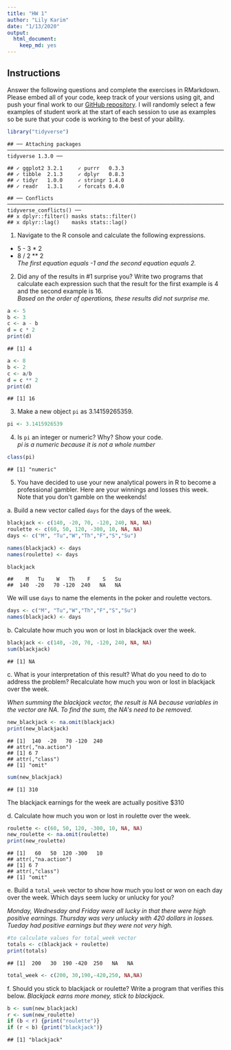 ```yaml
---
title: "HW 1"
author: "Lily Karim"
date: "1/13/2020"
output: 
  html_document: 
    keep_md: yes
---
```


## Instructions
Answer the following questions and complete the exercises in RMarkdown. Please embed all of your code, keep track of your versions using git, and push your final work to our [GitHub repository](https://github.com/FRS417-DataScienceBiologists). I will randomly select a few examples of student work at the start of each session to use as examples so be sure that your code is working to the best of your ability.  

```r
library("tidyverse")
```

```
## ── Attaching packages ────────────────────────────────────────────────────────────────────────────────── tidyverse 1.3.0 ──
```

```
## ✓ ggplot2 3.2.1     ✓ purrr   0.3.3
## ✓ tibble  2.1.3     ✓ dplyr   0.8.3
## ✓ tidyr   1.0.0     ✓ stringr 1.4.0
## ✓ readr   1.3.1     ✓ forcats 0.4.0
```

```
## ── Conflicts ───────────────────────────────────────────────────────────────────────────────────── tidyverse_conflicts() ──
## x dplyr::filter() masks stats::filter()
## x dplyr::lag()    masks stats::lag()
```


1. Navigate to the R console and calculate the following expressions.  
  + 5 - 3 * 2  
  + 8 / 2 ** 2  
_The first equation equals -1 and the second equation equals 2._

2. Did any of the results in #1 surprise you? Write two programs that calculate each expression such that the result for the first example is 4 and the second example is 16.  
_Based on the order of operations, these results did not surprise me._


```r
a <- 5
b <- 3
c <- a - b
d = c * 2
print(d)
```

```
## [1] 4
```


```r
a <- 8
b <- 2
c <- a/b
d = c ** 2
print(d)
```

```
## [1] 16
```

3. Make a new object `pi` as 3.14159265359.  

```r
pi <- 3.1415926539
```

4. Is `pi` an integer or numeric? Why? Show your code.  
_pi is a numeric because it is not a whole number_  

```r
class(pi)
```

```
## [1] "numeric"
```

5. You have decided to use your new analytical powers in R to become a professional gambler. Here are your winnings and losses this week. Note that you don't gamble on the weekends!  

a. Build a new vector called `days` for the days of the week. 

```r
blackjack <- c(140, -20, 70, -120, 240, NA, NA)
roulette <- c(60, 50, 120, -300, 10, NA, NA)
days <- c("M", "Tu","W","Th","F","S","Su")
```


```r
names(blackjack) <- days
names(roulette) <- days
```


```r
blackjack
```

```
##    M   Tu    W   Th    F    S   Su 
##  140  -20   70 -120  240   NA   NA
```

We will use `days` to name the elements in the poker and roulette vectors.

```r
days <- c("M", "Tu","W","Th","F","S","Su")
names(blackjack) <- days
```

b. Calculate how much you won or lost in blackjack over the week.  

```r
blackjack <- c(140, -20, 70, -120, 240, NA, NA)
sum(blackjack)
```

```
## [1] NA
```

c. What is your interpretation of this result? What do you need to do to address the problem? Recalculate how much you won or lost in blackjack over the week.  

_When summing the blackjack vector, the result is NA because variables in the vector are NA. To find the sum, the NA's need to be removed._

```r
new_blackjack <- na.omit(blackjack)
print(new_blackjack)
```

```
## [1]  140  -20   70 -120  240
## attr(,"na.action")
## [1] 6 7
## attr(,"class")
## [1] "omit"
```

```r
sum(new_blackjack)
```

```
## [1] 310
```

The blackjack earnings for the week are actually positive $310 


d. Calculate how much you won or lost in roulette over the week.  

```r
roulette <- c(60, 50, 120, -300, 10, NA, NA)
new_roulette <- na.omit(roulette)
print(new_roulette)
```

```
## [1]   60   50  120 -300   10
## attr(,"na.action")
## [1] 6 7
## attr(,"class")
## [1] "omit"
```

e. Build a `total_week` vector to show how much you lost or won on each day over the week. Which days seem lucky or unlucky for you?  

_Monday, Wednesday and Friday were all lucky in that there were high positive earnings. Thursday was very unlucky with 420 dollars in losses. Tueday had positive earnings but they were not very high._  


```r
#to calculate values for total_week vector
totals <- c(blackjack + roulette)
print(totals)
```

```
## [1]  200   30  190 -420  250   NA   NA
```


```r
total_week <- c(200, 30,190,-420,250, NA,NA)
```

f. Should you stick to blackjack or roulette? Write a program that verifies this below.
_Blackjack earns more money, stick to blackjack._

```r
b <- sum(new_blackjack)
r <- sum(new_roulette)
if (b < r) {print("roulette")} 
if (r < b) {print("blackjack")}
```

```
## [1] "blackjack"
```
